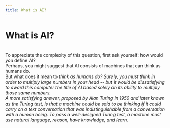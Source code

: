 ```yaml
---
title: What is AI?
---
```


# What is AI?

<br>
To appreciate the complexity of this question, first ask yourself: how would <i>you</i> define AI? 

<br>
Perhaps, you might suggest that AI consists of machines that can think as humans do.

<br>
But what does it mean to <i>think<i> as humans do? Surely, you must think in order to multiply large numbers in your head -- but it would be dissatisfying to award this computer the title of AI based solely on its ability to multiply those same numbers.

<br>
A more satisfying answer, proposed by Alan Turing in 1950 and later known as the Turing test, is that a machine could be said to be <i>thinking</i> if it could carry on a text conversation that was indistinguishable from a conversation with a human being. To pass a well-designed Turing test, a machine must use natural language, reason, have knowledge, and learn.
